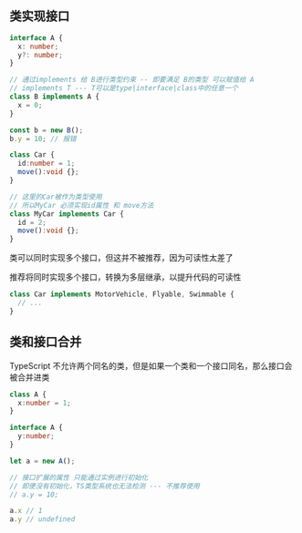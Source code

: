 ## 类实现接口

```ts
interface A {
  x: number;
  y?: number;
}

// 通过implements 给 B进行类型约束 -- 即要满足 B的类型 可以赋值给 A
// implements T --- T可以是type|interface|class中的任意一个
class B implements A {
  x = 0;
}

const b = new B();
b.y = 10; // 报错
```

```ts
class Car {
  id:number = 1;
  move():void {};
}

// 这里的Car被作为类型使用
// 所以MyCar 必须实现id属性 和 move方法
class MyCar implements Car {
  id = 2; 
  move():void {}; 
}
```



类可以同时实现多个接口，但这并不被推荐，因为可读性太差了

推荐将同时实现多个接口，转换为多层继承，以提升代码的可读性

```ts
class Car implements MotorVehicle, Flyable, Swimmable {
  // ...
}
```



## 类和接口合并

TypeScript 不允许两个同名的类，但是如果一个类和一个接口同名，那么接口会被合并进类

```ts
class A {
  x:number = 1;
}

interface A {
  y:number;
}

let a = new A();

// 接口扩展的属性 只能通过实例进行初始化
// 即便没有初始化，TS类型系统也无法检测 --- 不推荐使用
// a.y = 10;

a.x // 1
a.y // undefined
```

